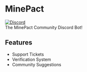# MinePact
[![Discord](https://discordapp.com/api/guilds/947002930362462208/widget.png)](https://discord.gg/DWju8vzEEc) <br>
The MinePact Community Discord Bot!


## Features
- Support Tickets
- Verification System
- Community Suggestions
